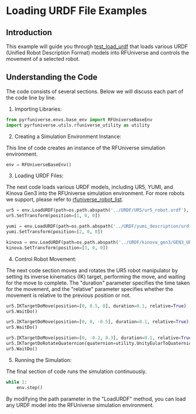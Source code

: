 # Loading URDF File Examples

## Introduction

This example will guide you through [test_load_urdf](https://github.com/mvig-robotflow/pyrfuniverse/blob/main/Test/test_load_urdf.py) that loads various URDF (Unified Robot Description Format) models into RFUniverse and controls the movement of a selected robot.

## Understanding the Code 

The code consists of several sections. Below we will discuss each part of the code line by line.

1. Importing Libraries: 

```python
from pyrfuniverse.envs.base_env import RFUniverseBaseEnv
import pyrfuniverse.utils.rfuniverse_utility as utility
```

2. Creating a Simulation Environment Instance: 

This line of code creates an instance of the RFUniverse simulation environment.

```python
env = RFUniverseBaseEnv()
```

3. Loading URDF Files: 

The next code loads various URDF models, including UR5, YUMI, and Kinova Gen3 into the RFUniverse simulation environment. For more robots we support, please refer to [rfuniverse_robot_list](https://github.com/mvig-robotflow/rfuniverse/tree/main/Assets/Assets/Prefab/Controller).

```python
ur5 = env.LoadURDF(path=os.path.abspath('../URDF/UR5/ur5_robot.urdf'), native_ik=True)
ur5.SetTransform(position=[1, 0, 0])

yumi = env.LoadURDF(path=os.path.abspath('../URDF/yumi_description/urdf/yumi.urdf'), native_ik=False)
yumi.SetTransform(position=[2, 0, 0])

kinova = env.LoadURDF(path=os.path.abspath('../URDF/kinova_gen3/GEN3_URDF_V12.urdf'), native_ik=False)
kinova.SetTransform(position=[3, 0, 0])
```

4. Control Robot Movement: 

The next code section moves and rotates the UR5 robot manipulator by setting its inverse kinematics (IK) target, performing the move, and waiting for the move to complete. The "duration" parameter specifies the time taken for the movement, and the "relative" parameter specifies whether the movement is relative to the previous position or not.

```python
ur5.IKTargetDoMove(position=[0, 0.5, 0], duration=0.1, relative=True)
ur5.WaitDo()

ur5.IKTargetDoMove(position=[0, 0, -0.5], duration=0.1, relative=True)
ur5.WaitDo()

ur5.IKTargetDoMove(position=[0, -0.2, 0.3], duration=0.1, relative=True)
ur5.IKTargetDoRotateQuaternion(quaternion=utility.UnityEularToQuaternion([0, 90, 0]), duration=30, relative=True)
ur5.WaitDo()
```

5. Running the Simulation: 

The final section of code runs the simulation continuously.

```python
while 1:
    env.step()
```

By modifying the path parameter in the "LoadURDF" method, you can load any URDF model into the RFUniverse simulation environment.